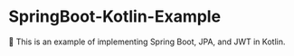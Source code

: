 # SpringBoot-Kotlin-Example
🍃 This is an example of implementing Spring Boot, JPA, and JWT in Kotlin.
